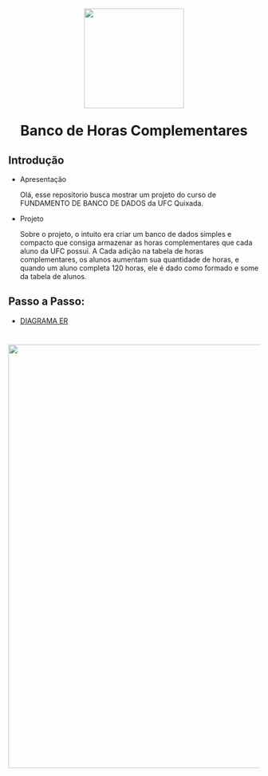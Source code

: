 <h1 align="center">
    <img src="https://cdn.jsdelivr.net/gh/devicons/devicon/icons/postgresql/postgresql-original-wordmark.svg" width="200" align="center">
    <p>Banco de Horas Complementares</p>
</h1>

## Introdução

- Apresentação

   Olá, esse repositorio busca mostrar um projeto do curso de FUNDAMENTO DE BANCO DE DADOS da UFC Quixada.
  
- Projeto

   Sobre o projeto, o intuito era criar um banco de dados simples e compacto que consiga armazenar as horas complementares que cada aluno da UFC possui. A Cada adição na tabela de horas complementares, os alunos aumentam sua quantidade de horas, e quando um aluno completa 120 horas, ele é dado como formado e some da tabela de alunos.

## Passo a Passo:

- [DIAGRAMA ER](https://github.com/Rubenscauan/HorasComplementaresUFC/blob/main/DiagramaER.md)

<h1 align="center">
    <img src=https://user-images.githubusercontent.com/98960560/220917743-29d08be4-26b3-4d9b-a3a1-bd456857076d.png width="850" align="center">
</h1>

